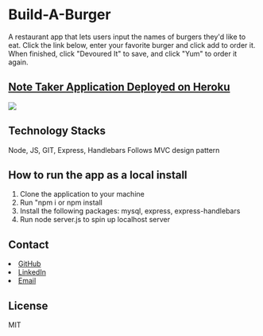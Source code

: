 # Build-A-Burger
A restaurant app that lets users input the names of burgers they'd like to eat. Click the link below, enter your favorite burger and click add to order it. When finished, click "Devoured It" to save, and click "Yum" to order it again. 

## [Note Taker Application Deployed on Heroku](https://still-brushlands-77723.herokuapp.com/)

![](./public/assets/)

## Technology Stacks

Node, JS, GIT, Express, Handlebars
Follows MVC design pattern

## How to run the app as a local install

1. Clone the application to your machine 
2. Run "npm i or npm install
3. Install the following packages: mysql, express, express-handlebars
4. Run node server.js to spin up localhost server

## Contact

<li><a href="https://github.com/kristincenters">GitHub</a></li>
<li><a href="https://www.linkedin.com/in/kristincenters">LinkedIn</a></li>
<li><a href="mailto:kristincenters@gmail.com">Email</a></li>

## License

MIT
